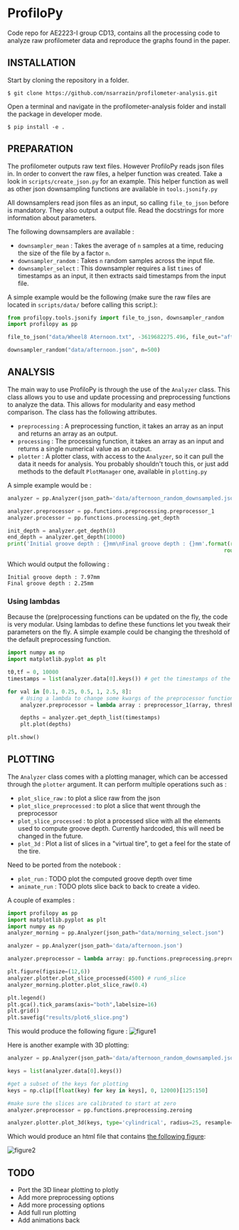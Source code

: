 # ProfiloPy
Code repo for AE2223-I group CD13, contains all the processing code to analyze raw profilometer data and reproduce the graphs found in the paper.

## INSTALLATION
Start by cloning the repository in a folder.
```
$ git clone https://github.com/nsarrazin/profilometer-analysis.git
```
Open a terminal and navigate in the profilometer-analysis folder and install the package in developer mode.
```
$ pip install -e .
```

## PREPARATION
The profilometer outputs raw text files. However ProfiloPy reads json files in. In order to convert the raw files, a helper function was created. Take a look in `scripts/create_json.py` for an example. This helper function as well as other json downsampling functions are available in `tools.jsonify.py`

All downsamplers read json files as an input, so calling `file_to_json` before is mandatory. They also output a output file. Read the docstrings for more information about parameters.

The following downsamplers are available :
- `downsampler_mean`   : Takes the average of `n` samples at a time, reducing the size of the file by a factor `n`.
- `downsampler_random` : Takes `n` random samples across the input file.
- `downsampler_select` : This downsampler requires a list `times` of timestamps as an input, it then extracts said timestamps from the input file.

A simple example would be the following  (make sure the raw files are located in `scripts/data/` before calling this script.):
```python
from profilopy.tools.jsonify import file_to_json, downsampler_random
import profilopy as pp

file_to_json("data/Wheel8 Aternoon.txt", -3619682275.496, file_out="afternoon.json")

downsampler_random("data/afternoon.json", n=500)
```
## ANALYSIS
The main way to use ProfiloPy is through the use of the `Analyzer` class. This class allows you to use and update processing and preprocessing functions to analyze the data. This allows for modularity and easy method comparison. The class has the following attributes.

- `preprocessing` : A preprocessing function, it takes an array as an input and returns an array as an output.
- `processing` : The processing function, it takes an array as an input and returns a single numerical value as an output.
- `plotter` : A plotter class, with access to the `Analyzer`, so it can pull the data it needs for analysis. You probably shouldn't touch this, or just add methods to the default `PlotManager` one, available in `plotting.py`

A simple example would be :
```python
analyzer = pp.Analyzer(json_path='data/afternoon_random_downsampled.json') # read the json file we created previously

analyzer.preprocessor = pp.functions.preprocessing.preprocessor_1
analyzer.processor = pp.functions.processing.get_depth

init_depth = analyzer.get_depth(0)
end_depth = analyzer.get_depth(10000)
print('Initial groove depth : {}mm\nFinal groove depth : {}mm'.format(round(init_depth,2), \
                                                                    round(end_depth,2)))
```
Which would output the following :
```
Initial groove depth : 7.97mm
Final groove depth : 2.25mm
```

### Using lambdas
Because the (pre)processing functions can be updated on the fly, the code is very modular. Using lambdas to define these functions let you tweak their parameters on the fly. A simple example could be changing the threshold of the default preprocessing function.

```python
import numpy as np
import matplotlib.pyplot as plt 

t0,tf = 0, 10000
timestamps = list(analyzer.data[0].keys()) # get the timestamps of the first experiment

for val in [0.1, 0.25, 0.5, 1, 2.5, 8]:
    # Using a lambda to change some kwargs of the preprocessor function
    analyzer.preprocessor = lambda array : preprocessor_1(array, threshold=val) 

    depths = analyzer.get_depth_list(timestamps)
    plt.plot(depths)

plt.show()
```

## PLOTTING

The `Analyzer` class comes with a plotting manager, which can be accessed through the `plotter` argument. It can perform multiple operations such as :
- `plot_slice_raw` : to plot a slice raw from the json
- `plot_slice_preprocessed` : to plot a slice that went through the preprocessor
- `plot_slice_processed` : to plot a processed slice with all the elements used to compute groove depth. Currently hardcoded, this will need be changed in the future.
- `plot_3d` : Plot a list of slices in a "virtual tire", to get a feel for the state of the tire.
  
Need to be ported from the notebook :
- `plot_run` : TODO plot the computed groove depth over time
- `animate_run` : TODO plots slice back to back to create a video.

A couple of examples :
```python 
import profilopy as pp
import matplotlib.pyplot as plt
import numpy as np
analyzer_morning = pp.Analyzer(json_path="data/morning_select.json")

analyzer = pp.Analyzer(json_path='data/afternoon.json')

analyzer.preprocessor = lambda array: pp.functions.preprocessing.preprocessor_1(array, threshold=1, zeroing=439.5)

plt.figure(figsize=(12,6))
analyzer.plotter.plot_slice_processed(4500) # run6_slice
analyzer_morning.plotter.plot_slice_raw(0.4)

plt.legend()
plt.gca().tick_params(axis="both",labelsize=16)
plt.grid()
plt.savefig("results/plot6_slice.png")
```

This would produce the following figure :
![figure1](https://i.imgur.com/iwF636L.png)


Here is another example with 3D plotting:
```python
analyzer = pp.Analyzer(json_path='data/afternoon_random_downsampled.json')

keys = list(analyzer.data[0].keys())

#get a subset of the keys for plotting
keys = np.clip([float(key) for key in keys], 0, 12000)[125:150] 

#make sure the slices are calibrated to start at zero
analyzer.preprocessor = pp.functions.preprocessing.zeroing

analyzer.plotter.plot_3d(keys, type='cylindrical', radius=25, resample=100)
```

Which would produce an html file that contains [the following figure](http://nsarrazin.com/tire_demo):

![figure2](https://i.imgur.com/TVEbVHJ.png)

## TODO
- Port the 3D linear plotting to plotly
- Add more preprocessing options
- Add more processing options
- Add full run plotting
- Add animations back